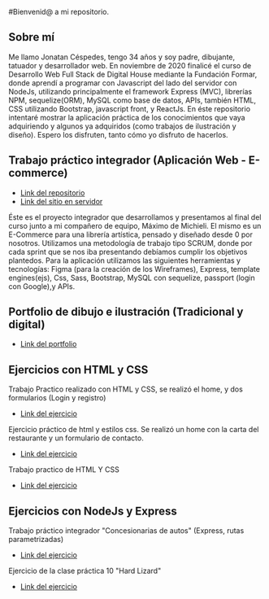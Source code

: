 #Bienvenid@ a mi repositorio.

## Sobre mí

 Me llamo Jonatan Céspedes, tengo 34 años y soy padre, dibujante, tatuador y desarrollador web. En noviembre de 2020 finalicé el curso de Desarrollo Web Full Stack de Digital House mediante la Fundación Formar, donde aprendí a programar con Javascript del lado del servidor con NodeJs, utilizando principalmente el framework Express (MVC), librerías NPM, sequelize(ORM), MySQL como base de datos, APIs, también HTML, CSS utilizando Bootstrap, javascript front, y ReactJs. En éste repositorio intentaré mostrar la aplicación práctica de los conocimientos que vaya adquiriendo y algunos ya adquiridos (como trabajos de ilustración y diseño). Espero los disfruten, tanto cómo yo disfruto de hacerlos.

## Trabajo práctico integrador (Aplicación Web - E-commerce)

- [Link del repositorio](https://github.com/MaxiDeMichieli/grupo_1_artisticaDali)
- [Link del sitio en servidor](https://artistica-dali.herokuapp.com/)

Éste es el proyecto integrador que desarrollamos y presentamos al final del curso junto a mi compañero de equipo, Máximo de Michieli. El mismo es un E-Commerce para una librería artística, pensado y diseñado desde 0 por nosotros. Utilizamos una metodología de trabajo tipo SCRUM, donde por cada sprint que se nos iba presentando debíamos cumplir los objetivos plantedos. Para la aplicación utilizamos las siguientes herramientas y tecnologías: Figma (para la creación de los Wireframes), Express, template engines(ejs), Css, Sass, Bootstrap, MySQL con sequelize, passport (login con Google),y APIs.  
## Portfolio de dibujo e ilustración (Tradicional y digital)

- [Link del portfolio](https://github.com/JonatanCespedes/JonatanCespedes/tree/master/portfolio_ilustracion)

## Ejercicios con HTML y CSS 

Trabajo Practico realizado con HTML y CSS, se realizó el home, y dos formularios (Login y registro)
- [Link del ejercicio](https://github.com/JonatanCespedes/tpCraftsy)

Ejercicio práctico de html y estilos css. Se realizó un home con la carta del restaurante y un formulario de contacto.
- [Link del ejercicio](https://github.com/JonatanCespedes/CartaResto)

Trabajo practico de HTML Y CSS
- [Link del ejercicio](https://github.com/JonatanCespedes/EmiliaColeHTMLCSS)

## Ejercicios con NodeJs y Express

Trabajo práctico integrador "Concesionarias de autos" (Express, rutas parametrizadas)
- [Link del ejercicio](https://github.com/JonatanCespedes/trabajoIntegradosExpress)

Ejercicio de la clase práctica 10 "Hard Lizard"
- [Link del ejercicio](https://github.com/JonatanCespedes/hardLizard)


